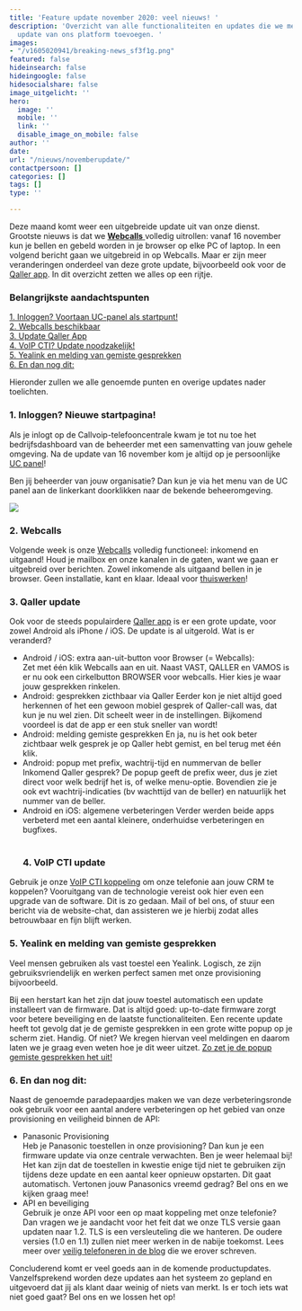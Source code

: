 ```yaml
---
title: 'Feature update november 2020: veel nieuws! '
description: 'Overzicht van alle functionaliteiten en updates die we met de nieuwste
  update van ons platform toevoegen. '
images:
- "/v1605020941/breaking-news_sf3f1g.png"
featured: false
hideinsearch: false
hideingoogle: false
hidesocialshare: false
image_uitgelicht: ''
hero:
  image: ''
  mobile: ''
  link: ''
  disable_image_on_mobile: false
author: ''
date: 
url: "/nieuws/novemberupdate/"
contactpersoon: []
categories: []
tags: []
type: ''

---
```

Deze maand komt weer een uitgebreide update uit van onze dienst. Grootste nieuws is dat we [**Webcalls** ](https://www.callvoip.nl/telefonie/functionaliteiten/webcalls/)volledig uitrollen: vanaf 16 november kun je bellen en gebeld worden in je browser op elke PC of laptop. In een volgend bericht gaan we uitgebreid in op Webcalls. Maar er zijn meer veranderingen onderdeel van deze grote update, bijvoorbeeld ook voor de [Qaller app](https://www.callvoip.nl/telefonie/qaller/). In dit overzicht zetten we alles op een rijtje.

<h3>Belangrijkste aandachtspunten</h3>

<a href="#1">1. Inloggen? Voortaan UC-panel als startpunt!</a><br>
<a href="#2">2. Webcalls beschikbaar</a><br>
<a href="#3">3. Update Qaller App</a><br>
<a href="#4">4. VoIP CTI? Update noodzakelijk!</a><br>
<a href="#5">5. Yealink en melding van gemiste gesprekken</a><br>
<a href="#6">6. En dan nog dit: </a>

Hieronder zullen we alle genoemde punten en overige updates nader toelichten.
<div id="1">
<h3>1. Inloggen? Nieuwe startpagina!</h3>
</div>

Als je inlogt op de Callvoip-telefooncentrale kwam je tot nu toe het bedrijfsdashboard van de beheerder met een samenvatting van jouw gehele omgeving. Na de update van 16 november kom je altijd op je persoonlijke [UC panel](https://www.callvoip.nl/telefonie/ucpanel/)!

Ben jij beheerder van jouw organisatie? 
Dan kun je via het menu van de UC panel aan de linkerkant doorklikken naar de bekende beheeromgeving.

![](https://res.cloudinary.com/callvoip/image/upload/v1605187419/UC-beheerder_yuwjuu.png)

<div id="2">
<h3>2. Webcalls</h3>
</div>

Volgende week is onze [Webcalls](https://www.callvoip.nl/webcalls/) volledig functioneel: inkomend en uitgaand! Houd je mailbox en onze kanalen in de gaten, want we gaan er uitgebreid over berichten. Zowel inkomende als uitgaand bellen in je browser. Geen installatie, kant en klaar. Ideaal voor [thuiswerken](https://www.callvoip.nl/webcalls/)!
<div id="3">
<h3>3. Qaller update</h3>
</div>

Ook voor de steeds populairdere [Qaller app](https://www.callvoip.nl/telefonie/qaller/) is er een grote update, voor zowel Android als iPhone / iOS. De update is al uitgerold. Wat is er veranderd? 

* Android / iOS: extra aan-uit-button voor Browser (= Webcalls): <br>
Zet met één klik Webcalls aan en uit. Naast VAST, QALLER en VAMOS is er nu ook een cirkelbutton BROWSER voor webcalls. Hier kies je waar jouw  gesprekken rinkelen. 
* Android: gesprekken zicthbaar via Qaller
Eerder kon je  niet altijd goed herkennen of het een gewoon mobiel gesprek of Qaller-call was, dat kun je nu wel zien. Dit scheelt weer in de instellingen. Bijkomend voordeel is dat de app er een stuk sneller van wordt!
* Android: melding gemiste gesprekken
En ja, nu is het ook beter zichtbaar welk gesprek je op Qaller hebt gemist, en bel terug met één klik.
* Android: popup met prefix, wachtrij-tijd en nummervan de beller
Inkomend Qaller gesprek? De popup geeft de prefix weer, dus je ziet direct voor welk bedrijf het is, of welke menu-optie. Bovendien zie je ook evt wachtrij-indicaties (bv wachttijd van de beller) en natuurlijk het nummer van de beller. 
* Android en iOS: algemene verbeteringen
Verder werden beide apps verbeterd met een aantal kleinere, onderhuidse verbeteringen en bugfixes.<br><br>
  <div id="4">
  <h3>4. VoIP CTI update</h3>
  </div>

Gebruik je onze [VoIP CTI koppeling](https://www.callvoip.nl/telefonie/integratiemetcrm/) om onze telefonie aan jouw CRM te koppelen? Vooruitgang van de technologie vereist ook hier even een upgrade van de software. Dit is zo gedaan. Mail of bel ons, of stuur een bericht via de website-chat, dan assisteren we je hierbij zodat alles betrouwbaar en fijn blijft werken. 
<div id="5">
<h3>5. Yealink en melding van gemiste gesprekken</h3>
</div>

Veel mensen gebruiken als vast toestel een Yealink. Logisch, ze zijn gebruiksvriendelijk en werken perfect samen met onze provisioning bijvoorbeeld.

Bij een herstart kan het zijn dat jouw toestel automatisch een update installeert van de firmware. Dat is altijd goed: up-to-date firmware zorgt voor betere beveiliging en de laatste functionaliteiten. Een recente update heeft tot gevolg dat je de gemiste gesprekken in een grote witte popup op je scherm ziet. Handig. Of niet? We kregen hiervan veel meldingen en daarom laten we je graag even weten hoe je dit weer uitzet. 
[Zo zet je de popup gemiste gesprekken het uit!](https://www.callvoip.nl/ondersteuning/apparatuurhandleidingen/aanpassing-display/)
<div id="6">
<h3>6. En dan nog dit: </h3>
</div>

Naast de genoemde paradepaardjes maken we van deze verbeteringsronde ook gebruik voor een aantal andere verbeteringen op het gebied van onze provisioning en veiligheid binnen de API:

* Panasonic Provisioning<br>
Heb je Panasonic toestellen in onze provisioning? Dan kun je een firmware update via onze centrale verwachten. Ben je weer helemaal bij! Het kan zijn dat de toestellen in kwestie enige tijd niet te gebruiken zijn tijdens deze update en een aantal keer opnieuw opstarten. Dit gaat automatisch. Vertonen jouw Panasonics vreemd gedrag? Bel ons en we kijken graag mee!
* API en beveiliging<br>
Gebruik je onze API voor een op maat koppeling met onze telefonie? Dan vragen we je aandacht voor het feit dat we onze TLS versie gaan updaten naar 1.2. TLS is een versleuteling die we hanteren. De oudere versies (1.0 en 1.1) zullen niet meer werken in de nabije toekomst. 
Lees meer over [veilig telefoneren in de blog](https://www.callvoip.nl/blog-veiligheid/) die we erover schreven.

Concluderend komt er veel goeds aan in de komende productupdates. Vanzelfsprekend worden deze updates aan het systeem zo gepland en uitgevoerd dat jij als klant daar weinig of niets van merkt. Is er toch iets wat niet goed gaat? Bel ons en we lossen het op!
